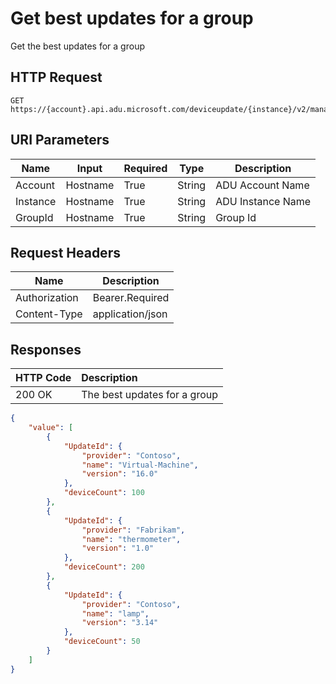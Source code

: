 # Get best updates for a group

Get the best updates for a group

## HTTP Request

```http
GET https://{account}.api.adu.microsoft.com/deviceupdate/{instance}/v2/management/groups/{groupId}/bestupdates
```

## URI Parameters

Name|Input|Required|Type|Description
----|------|------|------|------|
Account| Hostname|True|String|ADU Account Name
Instance| Hostname|True|String|ADU Instance Name
GroupId| Hostname|True|String|Group Id

## Request Headers

Name|Description
----|------|
Authorization| Bearer.Required
Content-Type | application/json

## Responses

|   HTTP Code   |   Description  |
| :--------- | :---- |
|  200 OK | The best updates for a group

```json
{
    "value": [
        {
            "UpdateId": {
                "provider": "Contoso",
                "name": "Virtual-Machine",
                "version": "16.0"
            },
            "deviceCount": 100
        },
        {
            "UpdateId": {
                "provider": "Fabrikam",
                "name": "thermometer",
                "version": "1.0"
            },
            "deviceCount": 200
        },
        {
            "UpdateId": {
                "provider": "Contoso",
                "name": "lamp",
                "version": "3.14"
            },
            "deviceCount": 50
        }
    ]
}
```
